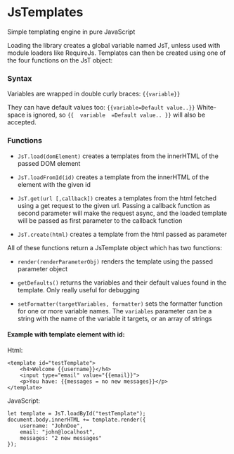 # JsTemplates

Simple templating engine in pure JavaScript

Loading the library creates a global variable named JsT, unless used with module loaders like RequireJs.
Templates can then be created using one of the four functions on the JsT object:


### Syntax
Variables are wrapped in double curly braces: `{{variable}}`

They can have default values too: `{{variable=Default value..}}`
White-space is ignored, so `{{  variable  =Default value.. }}` will also be accepted.


### Functions
* `JsT.load(domElement)` creates a templates from the innerHTML of the passed DOM element

* `JsT.loadFromId(id)` creates a template from the innerHTML of the element with the given id

* `JsT.get(url [,callback])` creates a templates from the html fetched using a get request to the given url.
Passing a callback function as second parameter will make the request async, and the loaded template will be
passed as first parameter to the callback function

* `JsT.create(html)` creates a template from the html passed as parameter

All of these functions return a JsTemplate object which has two functions:

* `render(renderParameterObj)` renders the template using the passed parameter object

* `getDefaults()` returns the variables and their default values found in the template. Only really useful for debugging

* `setFormatter(targetVariables, formatter)` sets the formatter function for one or more variable names. 
The `variables` parameter can be a string with the name of the variable it targets, or an array of strings


#### Example with template element with id:
Html:
```
<template id="testTemplate">
    <h4>Welcome {{username}}</h4>
    <input type="email" value="{{email}}">
    <p>You have: {{messages = no new messages}}</p>
</template>
```
JavaScript:
```
let template = JsT.loadById("testTemplate");
document.body.innerHTML += template.render({
    username: "JohnDoe",
    email: "john@localhost",
    messages: "2 new messages"
});
```

